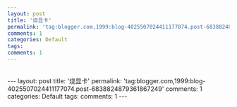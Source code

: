 ```yaml
---
layout: post
title: '烧显卡'
permalink: 'tag:blogger.com,1999:blog-4025507024411177074.post-6838824879361867249'
comments: 1
categories: Default
tags: 
comments: 1
---
```

<meta content="text/html; charset=utf-8" http-equiv="Content-Type"/>

<div><br/></div>---
layout: post
title: '烧显卡'
permalink: 'tag:blogger.com,1999:blog-4025507024411177074.post-6838824879361867249'
comments: 1
categories: Default
tags: 
comments: 1
---
<meta content="text/html; charset=utf-8" http-equiv="Content-Type"/>

<div><br/></div>
